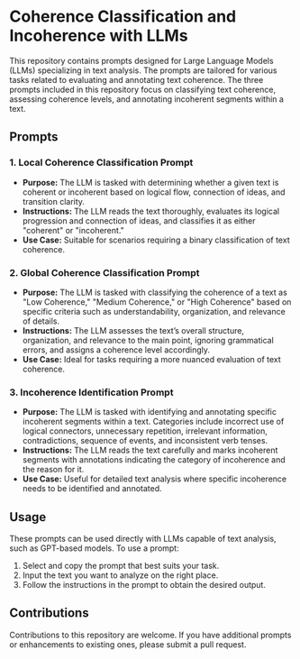 # Coherence Classification and Incoherence  with LLMs

This repository contains prompts designed for Large Language Models (LLMs) specializing in text analysis.
The prompts are tailored for various tasks related to evaluating and annotating text coherence.
The three prompts included in this repository focus on classifying text coherence, assessing coherence levels, and annotating incoherent segments within a text.

## Prompts

### 1. **Local Coherence Classification Prompt**
   - **Purpose:** The LLM is tasked with determining whether a given text is coherent or incoherent based on logical flow, connection of ideas, and transition clarity.
   - **Instructions:** The LLM reads the text thoroughly, evaluates its logical progression and connection of ideas, and classifies it as either "coherent" or "incoherent."
   - **Use Case:** Suitable for scenarios requiring a binary classification of text coherence.

### 2. **Global Coherence Classification Prompt**
   - **Purpose:** The LLM is tasked with classifying the coherence of a text as "Low Coherence," "Medium Coherence," or "High Coherence" based on specific criteria such as understandability, organization, and relevance of details.
   - **Instructions:** The LLM assesses the text’s overall structure, organization, and relevance to the main point, ignoring grammatical errors, and assigns a coherence level accordingly.
   - **Use Case:** Ideal for tasks requiring a more nuanced evaluation of text coherence.

### 3. **Incoherence Identification Prompt**
   - **Purpose:** The LLM is tasked with identifying and annotating specific incoherent segments within a text. Categories include incorrect use of logical connectors, unnecessary repetition, irrelevant information, contradictions, sequence of events, and inconsistent verb tenses.
   - **Instructions:** The LLM reads the text carefully and marks incoherent segments with annotations indicating the category of incoherence and the reason for it.
   - **Use Case:** Useful for detailed text analysis where specific incoherence needs to be identified and annotated.

## Usage

These prompts can be used directly with LLMs capable of text analysis, such as GPT-based models. To use a prompt:

1. Select and copy the prompt that best suits your task.
2. Input the text you want to analyze on the right place.
3. Follow the instructions in the prompt to obtain the desired output.

## Contributions

Contributions to this repository are welcome. If you have additional prompts or enhancements to existing ones, please submit a pull request.
